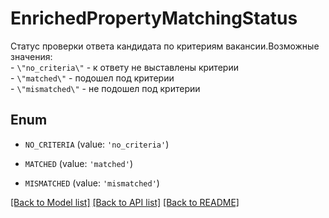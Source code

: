 # EnrichedPropertyMatchingStatus

Статус проверки ответа кандидата по критериям вакансии.Возможные значения:<br/>  - `\"no_criteria\"` - к ответу не выставлены критерии<br/>  - `\"matched\"` - подошел под критерии<br/>  - `\"mismatched\"` - не подошел под критерии

## Enum

* `NO_CRITERIA` (value: `'no_criteria'`)

* `MATCHED` (value: `'matched'`)

* `MISMATCHED` (value: `'mismatched'`)

[[Back to Model list]](../README.md#documentation-for-models) [[Back to API list]](../README.md#documentation-for-api-endpoints) [[Back to README]](../README.md)


